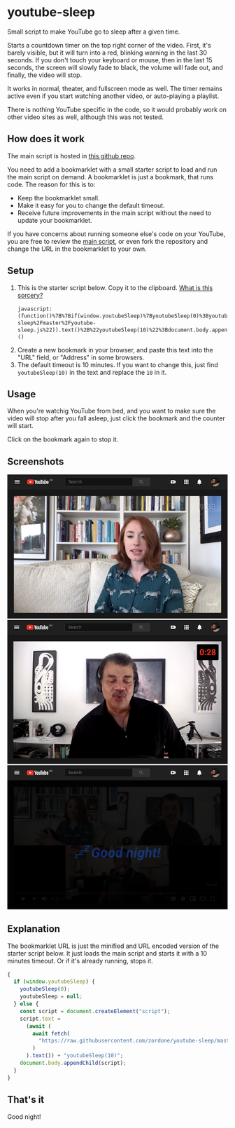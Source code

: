 # youtube-sleep

Small script to make YouTube go to sleep after a given time.

Starts a countdown timer on the top right corner of the video. First, it's barely visible, but it will turn into a red, blinking warning in the last 30 seconds. If you don't touch your keyboard or mouse, then in the last 15 seconds, the screen will slowly fade to black, the volume will fade out, and finally, the video will stop.

It works in normal, theater, and fullscreen mode as well. The timer remains active even if you start watching another video, or auto-playing a playlist.

There is nothing YouTube specific in the code, so it would probably work on other video sites as well, although this was not tested.

## How does it work

The main script is hosted in [this github repo](https://github.com/zordone/youtube-sleep).

You need to add a bookmarklet with a small starter script to load and run the main script on demand. A bookmarklet is just a bookmark, that runs code. The reason for this is to:

- Keep the bookmarklet small.
- Make it easy for you to change the default timeout.
- Receive future improvements in the main script without the need to update your bookmarklet.

If you have concerns about running someone else's code on your YouTube, you are free to review the [main script](https://github.com/zordone/youtube-sleep/blob/master/youtube-sleep.js), or even fork the repository and change the URL in the bookmarklet to your own.

## Setup

1. This is the starter script below. Copy it to the clipboard. [What is this sorcery?](#explanation)
   ```
   javascript:(function()%7B%7Bif(window.youtubeSleep)%7ByoutubeSleep(0)%3ByoutubeSleep%3Dnull%3B%7Delse%7Bconst%20script%3Ddocument.createElement(%22script%22)%3Bscript.text%3Dawait(await%20fetch(%22https%3A%2F%2Fraw.githubusercontent.com%2Fzordone%2Fyoutube-sleep%2Fmaster%2Fyoutube-sleep.js%22)).text()%2B%22youtubeSleep(10)%22%3Bdocument.body.appendChild(script)%3B%7D%7D%7D)()
   ```
1. Create a new bookmark in your browser, and paste this text into the "URL" field, or "Address" in some browsers.
1. The default timeout is 10 minutes. If you want to change this, just find `youtubeSleep(10)` in the text and replace the `10` in it.

## Usage

When you're watchig YouTube from bed, and you want to make sure the video will stop after you fall asleep, just click the bookmark and the counter will start.

Click on the bookmark again to stop it.

## Screenshots

![Timeout started](https://github.com/zordone/youtube-sleep/raw/master/screenshots/01-timeout-started.png)
![Timeout warning](https://github.com/zordone/youtube-sleep/raw/master/screenshots/02-timeout-warning.png)
![Sleeping](https://github.com/zordone/youtube-sleep/raw/master/screenshots/03-sleep.png)

## Explanation

The bookmarklet URL is just the minified and URL encoded version of the starter script below. It just loads the main script and starts it with a 10 minutes timeout. Or if it's already running, stops it.

```javascript
{
  if (window.youtubeSleep) {
    youtubeSleep(0);
    youtubeSleep = null;
  } else {
    const script = document.createElement("script");
    script.text =
      (await (
        await fetch(
          "https://raw.githubusercontent.com/zordone/youtube-sleep/master/youtube-sleep.js"
        )
      ).text()) + "youtubeSleep(10)";
    document.body.appendChild(script);
  }
}
```

## That's it

Good night!
